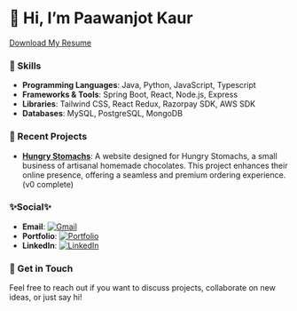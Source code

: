 # 👋 Hi, I’m Paawanjot Kaur

[Download My Resume](https://raw.githubusercontent.com/paawanjotk/main/paawanjotk_resume.pdf)

### 🔧 Skills

- **Programming Languages**: Java, Python, JavaScript, Typescript
- **Frameworks & Tools**: Spring Boot, React, Node.js, Express
- **Libraries**: Tailwind CSS, React Redux, Razorpay SDK, AWS SDK
- **Databases**: MySQL, PostgreSQL, MongoDB

### 🥷 Recent Projects
- **[Hungry Stomachs](https://hungry-stomachs.vercel.app/)**: A website designed for Hungry Stomachs, a small business of artisanal homemade chocolates. This project enhances their online presence, offering a seamless and premium ordering experience. (v0 complete)

### ✨Social✨

- **Email**: [![Gmail](https://img.shields.io/badge/Gmail-D14836?style=flat&logo=gmail&logoColor=white)](mailto:paawanjotkaur05@gmail.com)
- **Portfolio**: [![Portfolio](https://img.shields.io/badge/Portfolio-111?style=flat&logo=vercel&logoColor=white)](https://paawanjotkaur.vercel.app/)
- **LinkedIn**: [![LinkedIn](https://img.shields.io/badge/LinkedIn-0077B5?style=flat&logo=linkedin&logoColor=white)](https://www.linkedin.com/in/paawanjot-kaur-40b284259/)

### 📨 Get in Touch

Feel free to reach out if you want to discuss projects, collaborate on new ideas, or just say hi!

<!---
paawanjotk/paawanjotk is a ✨ special ✨ repository because its `README.md` (this file) appears on your GitHub profile.
You can click the Preview link to take a look at your changes.
--->
